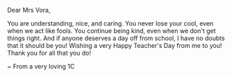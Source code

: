 Dear Mrs Vora,

  You are understanding,
  nice, and caring.
  You never lose your cool,
  even when we act like fools.
  You continue being kind,
  even when we don't get things right.
  And if anyone deserves a day off from school,
  I have no doubts that it should be you!
  Wishing a very Happy Teacher's Day from me to you!
  Thank you for all that you do!
  
  
~ From a very loving 1C
